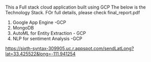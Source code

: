 ### 
This a Full stack cloud application built using GCP
The below is the Technology Stack. FOr full details, please check final_report.pdf
1) Google App Engine -GCP
2) MongoDB
3) AutoML for Entity Extraction - GCP
4) NLP for sentiment Analysis -GCP

https://sixth-syntax-309905.uc.r.appspot.com/sendLatLong?lat=33.425522&long=-111.941254
